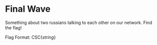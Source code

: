# Final Wave
Something about two russians talking to each other on our network.
Find the flag!

Flag Format: CSC{*string*}
